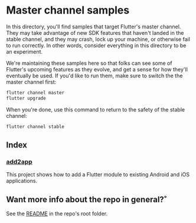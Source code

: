 # Master channel samples

In this directory, you'll find samples that target Flutter's master channel.
They may take advantage of new SDK features that haven't landed in the
stable channel, and they may crash, lock up your machine, or otherwise fail to
run correctly. In other words, consider everything in this directory to be an
experiment. 

We're maintaining these samples here so that folks can see some of Flutter's
upcoming features as they evolve, and get a sense for how they'll eventually
be used. If you'd like to run them, make sure to switch the the master channel
first:

```bash
flutter channel master
flutter upgrade
```

When you're done, use this command to return to the safety of the stable
channel:

```bash
flutter channel stable
```

## Index

### [add2app](add2app)

This project shows how to add a Flutter module to existing Android and iOS
applications. 

## Want more info about the repo in general?˚

See the [README](../README.md) in the repo's root folder.

